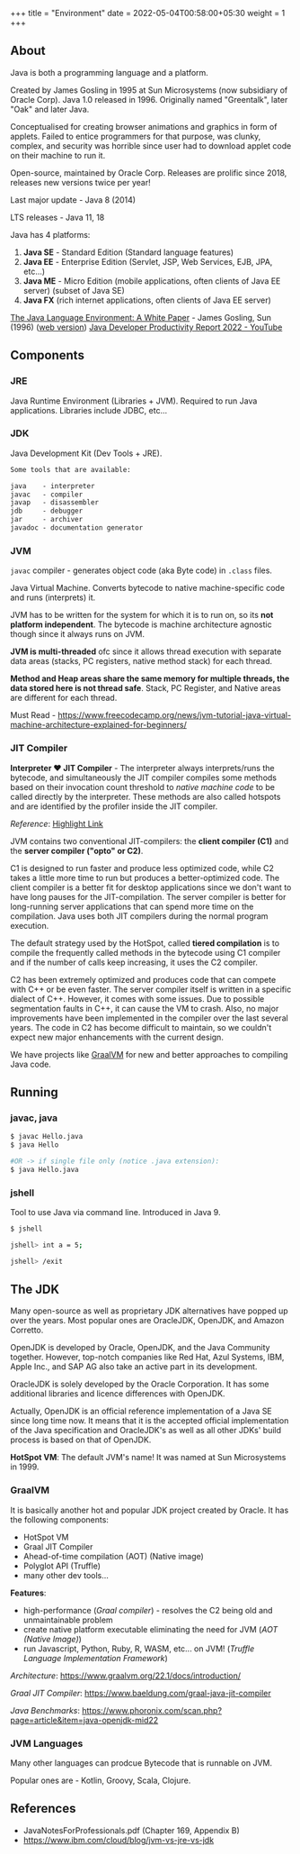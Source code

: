 +++
title = "Environment"
date =  2022-05-04T00:58:00+05:30
weight = 1
+++

## About

Java is both a programming language and a platform.

Created by James Gosling in 1995 at Sun Microsystems (now subsidiary of Oracle Corp). Java 1.0 released in 1996. Originally named "Greentalk", later "Oak" and later Java.

Conceptualised for creating browser animations and graphics in form of applets. Failed to entice programmers for that purpose, was clunky, complex, and security was horrible since user had to download applet code on their machine to run it.

Open-source, maintained by Oracle Corp. Releases are prolific since 2018, releases new versions twice per year! 

Last major update - Java 8 (2014)

LTS releases - Java 11, 18

Java has 4 platforms:
1. **Java SE** - Standard Edition (Standard language features)
2. **Java EE** - Enterprise Edition (Servlet, JSP, Web Services, EJB, JPA, etc...)
3. **Java ME** - Micro Edition (mobile applications, often clients of Java EE server) (subset of Java SE)
4. **Java FX** (rich internet applications, often clients of Java EE server)

[The Java Language Environment: A White Paper](https://www.stroustrup.com/1995_Java_whitepaper.pdf) - James Gosling, Sun (1996) ([web version](https://www.oracle.com/java/technologies/language-environment.html))
[Java Developer Productivity Report 2022 - YouTube](https://youtu.be/qG1TXxxZXjU)

## Components
### JRE
Java Runtime Environment (Libraries + JVM). Required to run Java applications. Libraries include JDBC, etc...

### JDK
Java Development Kit (Dev Tools + JRE).

```txt
Some tools that are available: 

java  	- interpreter
javac 	- compiler
javap 	- disassembler
jdb	  	- debugger
jar   	- archiver
javadoc - documentation generator
```

### JVM

`javac` compiler - generates object code (aka Byte code) in `.class` files.

Java Virtual Machine. Converts bytecode to native machine-specific code and runs (interprets) it.

JVM has to be written for the system for which it is to run on, so its **not platform independent**. The bytecode is machine architecture agnostic though since it always runs on JVM.

**JVM is multi-threaded** ofc since it allows thread execution with separate data areas (stacks, PC registers, native method stack) for each thread.

**Method and Heap areas share the same memory for multiple threads, the data stored here is not thread safe**. Stack, PC Register, and Native areas are different for each thread.

Must Read - https://www.freecodecamp.org/news/jvm-tutorial-java-virtual-machine-architecture-explained-for-beginners/

### JIT Compiler
**Interpreter ❤️ JIT Compiler** - The interpreter always interprets/runs the bytecode, and simultaneously the JIT compiler compiles some methods based on their invocation count threshold to _native machine code_ to be called directly by the interpreter. These methods are also called hotspots and are identified by the profiler inside the JIT compiler. 

_Reference_: [Highlight Link](https://www.eclipse.org/openj9/docs/jit/#:~:text=The%20JIT%20compiler%20doesn%27t,rather%20than%20interpreting%20it.)

JVM contains two conventional JIT-compilers: the **client compiler (C1)** and the **server compiler ("opto" or C2)**.

C1 is designed to run faster and produce less optimized code, while C2 takes a little more time to run but produces a better-optimized code. The client compiler is a better fit for desktop applications since we don't want to have long pauses for the JIT-compilation. The server compiler is better for long-running server applications that can spend more time on the compilation. Java uses both JIT compilers during the normal program execution.

The default strategy used by the HotSpot, called **tiered compilation** is to compile the frequently called methods in the bytecode using C1 compiler and if the number of calls keep increasing, it uses the C2 compiler. 

C2 has been extremely optimized and produces code that can compete with C++ or be even faster. The server compiler itself is written in a specific dialect of C++. However, it comes with some issues. Due to possible segmentation faults in C++, it can cause the VM to crash. Also, no major improvements have been implemented in the compiler over the last several years. The code in C2 has become difficult to maintain, so we couldn't expect new major enhancements with the current design.

We have projects like [GraalVM](#graalvm) for new and better approaches to compiling Java code.

## Running 
### javac, java
```sh
$ javac Hello.java
$ java Hello

#OR -> if single file only (notice .java extension):
$ java Hello.java
```

### jshell
Tool to use Java via command line. Introduced in Java 9.

```sh
$ jshell

jshell> int a = 5;

jshell> /exit
```

## The JDK
Many open-source as well as proprietary JDK alternatives have popped up over the years. Most popular ones are OracleJDK, OpenJDK, and Amazon Corretto.

OpenJDK is developed by Oracle, OpenJDK, and the Java Community together. However, top-notch companies like Red Hat, Azul Systems, IBM, Apple Inc., and SAP AG also take an active part in its development.

OracleJDK is solely developed by the Oracle Corporation. It has some additional libraries and licence differences with OpenJDK.

Actually, OpenJDK is an official reference implementation of a Java SE since long time now. It means that it is the accepted official implementation of the Java specification and OracleJDK's as well as all other JDKs' build process is based on that of OpenJDK.

**HotSpot VM**: The default JVM's name! It was named at Sun Microsystems in 1999. 

### GraalVM
It is basically another hot and popular JDK project created by Oracle. It has the following components:
- HotSpot VM
- Graal JIT Compiler
- Ahead-of-time compilation (AOT) (Native image)
- Polyglot API (Truffle)
- many other dev tools...

**Features**:
- high-performance (_Graal compiler_) - resolves the C2 being old and unmaintainable problem
- create native platform executable eliminating the need for JVM (_AOT (Native Image)_)
- run Javascript, Python, Ruby, R, WASM, etc... on JVM! (_Truffle Language Implementation Framework_)

_Architecture_: https://www.graalvm.org/22.1/docs/introduction/

_Graal JIT Compiler_: https://www.baeldung.com/graal-java-jit-compiler

_Java Benchmarks_: https://www.phoronix.com/scan.php?page=article&item=java-openjdk-mid22


### JVM Languages
Many other languages can prodcue Bytecode that is runnable on JVM.

Popular ones are - Kotlin, Groovy, Scala, Clojure.

## References
- JavaNotesForProfessionals.pdf (Chapter 169, Appendix B)
- https://www.ibm.com/cloud/blog/jvm-vs-jre-vs-jdk